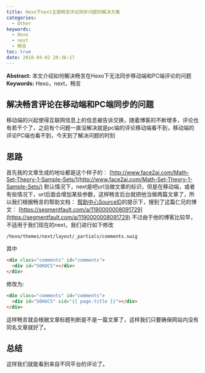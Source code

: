 ```yaml
---
title: Hexo下next主题畅言评论同步问题的解决方案
categories:
  - Other
keywords:
  - Hexo
  - next
  - 畅言
toc: true
date: 2018-04-02 20:36:17
---
```


**Abstract:** 本文介绍如何解决畅言在Hexo下无法同步移动端和PC端评论的问题
**Keywords:** Hexo，next，畅言

<!--more-->
## 解决畅言评论在移动端和PC端同步的问题
移动端的兴起使得互联网信息上的信息被告诉交换，随着博客的不断增多，评论也有若干个了，之前有个问题一直没解决就是pc端的评论移动端看不到，移动端的评论PC端也看不到，今天到了解决问题的时刻
## 思路
首先我的文章生成的地址都是这个样子的：
[http://www.face2ai.com/Math-Set-Theory-1-Sample-Sets/](http://www.face2ai.com/Math-Set-Theory-1-Sample-Sets/)
默认情况下，next是吧url当做文章的标识，但是在移动端，或者有些情况下，url后面会增加某些参数，这样畅言后台就把他当做两篇文章了，所以我们根据畅言的帮助文档：
[帮助中心SourceID](http://changyan.kuaizhan.com/static/help/f-source-id.html)的提示下，搜到了这篇仁兄的博文：
[https://segmentfault.com/a/1190000008091729](https://segmentfault.com/a/1190000008091729)
不过由于他的博客比较早，不适用于我们现在的next，我们进行如下修改
```shell
/hexo/themes/next/layout/_partials/comments.swig
```
其中
```html
<div class="comments" id="comments">
  <div id="SOHUCS"></div>
</div>
```
修改为:
```html
<div class="comments" id="comments">
  <div id="SOHUCS" sid="{{ page.title }}"></div>
</div>
```
这样畅言就会根据文章标题判断是不是一篇文章了，这样我们只要确保网站内没有同名文章就好了。
## 总结
这样我们就能看到来自不同平台的评论了。
